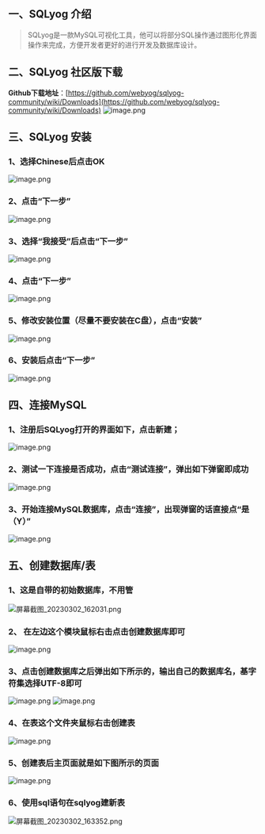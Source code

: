 ## 一、SQLyog 介绍
> SQLyog是一款MySQL可视化工具，他可以将部分SQL操作通过图形化界面操作来完成，方便开发者更好的进行开发及数据库设计。

## 二、SQLyog 社区版下载
**Github下载地址**：[https://github.com/webyog/sqlyog-community/wiki/Downloads](https://github.com/webyog/sqlyog-community/wiki/Downloads)
![image.png](https://cdn.nlark.com/yuque/0/2023/png/33625181/1677743615953-5267bf37-da24-4dbd-a3a5-37f4abfea4a8.png#averageHue=%23fefefe&clientId=udc4210ae-3418-4&from=paste&height=639&id=ue310ea80&originHeight=958&originWidth=1863&originalType=binary&ratio=1.5&rotation=0&showTitle=false&size=129704&status=done&style=none&taskId=u10d529d5-6e39-4f68-a798-959cbda5d82&title=&width=1242)
## 三、SQLyog 安装
### 1、选择Chinese后点击OK
![image.png](https://cdn.nlark.com/yuque/0/2023/png/33625181/1677743744582-149bf144-32e3-475e-bf54-f8afe37ef9c4.png#averageHue=%23cab99b&clientId=udc4210ae-3418-4&from=paste&height=145&id=u5221e579&originHeight=218&originWidth=422&originalType=binary&ratio=1.5&rotation=0&showTitle=false&size=22938&status=done&style=none&taskId=u795444cb-d9e0-4e18-b1fc-e5ad3be992e&title=&width=281.3333333333333)
### 2、点击“下一步”
![image.png](https://cdn.nlark.com/yuque/0/2023/png/33625181/1677743778566-d79df80d-6763-4f13-b187-7d7f6a78a568.png#averageHue=%23f1f0f0&clientId=udc4210ae-3418-4&from=paste&height=351&id=u1f87f334&originHeight=526&originWidth=732&originalType=binary&ratio=1.5&rotation=0&showTitle=false&size=82559&status=done&style=none&taskId=u51ab0c57-18e1-4abd-8464-028526eda89&title=&width=488)
### 3、选择“我接受”后点击“下一步”
![image.png](https://cdn.nlark.com/yuque/0/2023/png/33625181/1677743839543-0f0d4222-7ae0-4496-8419-026217eba115.png#averageHue=%23e6e6e6&clientId=udc4210ae-3418-4&from=paste&height=347&id=ub92a78a2&originHeight=520&originWidth=738&originalType=binary&ratio=1.5&rotation=0&showTitle=false&size=102990&status=done&style=none&taskId=u9bbfb480-24ee-4138-b69e-bd9c1770bee&title=&width=492)
### 4、点击“下一步”
![image.png](https://cdn.nlark.com/yuque/0/2023/png/33625181/1677743915407-0fa43df4-1971-4e66-9bdd-98dd5cd08ea4.png#averageHue=%23eaeaea&clientId=udc4210ae-3418-4&from=paste&height=348&id=u48b1b05f&originHeight=522&originWidth=731&originalType=binary&ratio=1.5&rotation=0&showTitle=false&size=76664&status=done&style=none&taskId=uf2085748-3538-4e85-a06a-b60fe74cbc6&title=&width=487.3333333333333)
### 5、修改安装位置（尽量不要安装在C盘），点击“安装”
![image.png](https://cdn.nlark.com/yuque/0/2023/png/33625181/1677743970251-2be281df-0932-438b-9068-ea2326e191d4.png#averageHue=%23e9e9e9&clientId=udc4210ae-3418-4&from=paste&height=349&id=uef80a176&originHeight=523&originWidth=732&originalType=binary&ratio=1.5&rotation=0&showTitle=false&size=63945&status=done&style=none&taskId=ud4509bb1-4851-4e1c-853e-77e8f2bba3b&title=&width=488)
### 6、安装后点击“下一步”
![image.png](https://cdn.nlark.com/yuque/0/2023/png/33625181/1677744019312-84873d85-ae3e-45d3-9909-775cdf7d55ef.png#averageHue=%23eaeaea&clientId=udc4210ae-3418-4&from=paste&height=346&id=u845aa6de&originHeight=519&originWidth=741&originalType=binary&ratio=1.5&rotation=0&showTitle=false&size=94648&status=done&style=none&taskId=ue7ec3299-a049-4215-8cc2-f449a58951d&title=&width=494)
 
## 四、连接MySQL
### 1、注册后SQLyog打开的界面如下，点击新建；
![image.png](https://cdn.nlark.com/yuque/0/2023/png/33625181/1677744219871-e64ed1a1-39eb-4f9c-9baa-c1f00a28a047.png#averageHue=%23d7bd91&clientId=udc4210ae-3418-4&from=paste&height=452&id=u45e13efd&originHeight=678&originWidth=824&originalType=binary&ratio=1.5&rotation=0&showTitle=false&size=131621&status=done&style=none&taskId=u1188b291-7b56-4394-a0da-7ff4f32b3ef&title=&width=549.3333333333334)
### 2、测试一下连接是否成功，点击“测试连接”，弹出如下弹窗即成功
![image.png](https://cdn.nlark.com/yuque/0/2023/png/33625181/1677744286043-bfe36e1e-e88d-4959-81b3-7c7df12dd865.png#averageHue=%23ebebea&clientId=udc4210ae-3418-4&from=paste&height=451&id=u2aefa48d&originHeight=677&originWidth=821&originalType=binary&ratio=1.5&rotation=0&showTitle=false&size=145472&status=done&style=none&taskId=u546d723b-780e-4a6a-9113-91a477b2900&title=&width=547.3333333333334)
### 3、开始连接MySQL数据库，点击“连接”，出现弹窗的话直接点“是（Y）”
![image.png](https://cdn.nlark.com/yuque/0/2023/png/33625181/1677744362256-10c31ef3-2f63-42e2-af82-558f01e23c01.png#averageHue=%23ebebea&clientId=udc4210ae-3418-4&from=paste&height=448&id=u9b84e664&originHeight=672&originWidth=825&originalType=binary&ratio=1.5&rotation=0&showTitle=false&size=146206&status=done&style=none&taskId=u22b9ce09-be5d-41a4-a5b9-e2718ceac40&title=&width=550)
## 五、创建数据库/表
### 1、这是自带的初始数据库，不用管
![屏幕截图_20230302_162031.png](https://cdn.nlark.com/yuque/0/2023/png/33625181/1677745280748-82cf3ea2-896b-4930-9678-4ec6472eb08e.png#averageHue=%23fdfdfd&clientId=udc4210ae-3418-4&from=paste&height=799&id=u951c5220&originHeight=1199&originWidth=1920&originalType=binary&ratio=1.5&rotation=0&showTitle=false&size=172286&status=done&style=none&taskId=uc2f27e19-0f3a-4c0b-a4b3-d2f2c31bee7&title=&width=1280)
### 2、 在左边这个模块鼠标右击点击创建数据库即可
![image.png](https://cdn.nlark.com/yuque/0/2023/png/33625181/1677745409570-46b3fe50-42c5-482d-b6b9-203b454ef5b6.png#averageHue=%23fcfcfc&clientId=udc4210ae-3418-4&from=paste&height=800&id=u63306edf&originHeight=1200&originWidth=1920&originalType=binary&ratio=1.5&rotation=0&showTitle=false&size=217347&status=done&style=none&taskId=u8246151a-2df2-4315-b31c-53fbb2b0b2a&title=&width=1280)
### 3、点击创建数据库之后弹出如下所示的，输出自己的数据库名，基字符集选择UTF-8即可
![image.png](https://cdn.nlark.com/yuque/0/2023/png/33625181/1677745605988-f03aaec4-bb01-4547-a4ee-38d79d96b122.png#averageHue=%23ededed&clientId=udc4210ae-3418-4&from=paste&height=219&id=ueceebac3&originHeight=329&originWidth=584&originalType=binary&ratio=1.5&rotation=0&showTitle=false&size=22296&status=done&style=none&taskId=uba35b616-2eb7-4cdf-96fa-a0fc9e14d2a&title=&width=389.3333333333333)
![image.png](https://cdn.nlark.com/yuque/0/2023/png/33625181/1677745619837-71930985-e594-4cd0-9858-000f838dc574.png#averageHue=%23fdfdfd&clientId=udc4210ae-3418-4&from=paste&height=799&id=u2820cdc2&originHeight=1198&originWidth=1917&originalType=binary&ratio=1.5&rotation=0&showTitle=false&size=185354&status=done&style=none&taskId=u48f27d17-4f2d-4004-bf7b-a044fd7dbf0&title=&width=1278)
### 4、在表这个文件夹鼠标右击创建表
![image.png](https://cdn.nlark.com/yuque/0/2023/png/33625181/1677745700502-b63e278d-44cb-40c3-896d-290117e7d011.png#averageHue=%23fcfcfc&clientId=udc4210ae-3418-4&from=paste&height=800&id=u1decd874&originHeight=1200&originWidth=1920&originalType=binary&ratio=1.5&rotation=0&showTitle=false&size=229860&status=done&style=none&taskId=ue9507f1e-95bd-4f63-8539-fdc439f6f15&title=&width=1280)
### 5、创建表后主页面就是如下图所示的页面
![image.png](https://cdn.nlark.com/yuque/0/2023/png/33625181/1677745788451-70f05b7b-365d-4557-9e9b-d3b4e859f10c.png#averageHue=%23f9f9f9&clientId=udc4210ae-3418-4&from=paste&height=800&id=u0eaf94e2&originHeight=1200&originWidth=1920&originalType=binary&ratio=1.5&rotation=0&showTitle=false&size=249666&status=done&style=none&taskId=ud8126ba2-acfe-4307-b6b6-36da1a04f4e&title=&width=1280)
### 6、使用sql语句在sqlyog建新表
![屏幕截图_20230302_163352.png](https://cdn.nlark.com/yuque/0/2023/png/33625181/1677746070198-628e06ef-ce04-4930-9da4-200ca189bcc3.png#averageHue=%23fdfcfc&clientId=udc4210ae-3418-4&from=paste&height=800&id=uefeab168&originHeight=1200&originWidth=1920&originalType=binary&ratio=1.5&rotation=0&showTitle=false&size=203364&status=done&style=none&taskId=u5c13cf62-c321-494b-b069-64c267d2f63&title=&width=1280)


